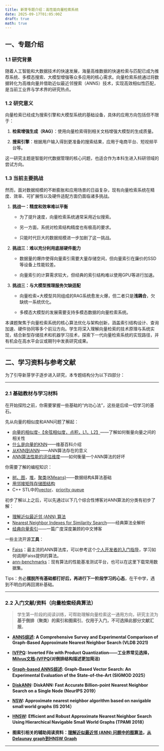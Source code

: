 ```yaml
---
title: 新芽专题介绍：高性能向量检索系统
date: 2025-09-17T01:05:00Z
draft: true
math: true
---
```


## 一、专题介绍

### 1.1  研究背景

随着人工智能和大数据技术的快速发展，海量高维数据的快速检索与匹配已成为推荐系统、多模态搜索、大模型增强等众多应用的核心需求。向量检索系统通过将数据转化为高维向量并借助近似最近邻搜索（ANNS）技术，实现高效相似性匹配，是当前工业界与学术界的研究热点。


### 1.2  研究意义

向量检索已经成为搜索引擎和大模型系统的基础设备，具体的应用方向包括但不限于：

1. **检索增强生成（RAG）**：使用向量检索得到相关文档增强大模型的生成质量。

2. **搜索引擎**：根据用户输入得到更准备的搜索结果，应用于电商平台、短视频平台等。

这一研究主题是智能时代数据管理的核心问题，也适合作为本科生进入科研领域的尝试方向。

### 1.3  当前主要挑战

然而，面对数据规模的不断膨胀和应用场景的日益复杂，现有向量检索系统在精度、效率、可扩展性以及硬件适配方面仍面临诸多挑战。

1. **挑战一：精度和效率难以平衡**

   * 为了提升速度，向量检索系统通常采用近似搜索。

   * 另一方面，系统对检索结构精度也有极高的要求。

   * 只能时代巨大的数据规模进一步加剧了这一挑战。

2. **挑战三：难以充分利用底层硬件能力**

   * 数据量的爆炸使得向量索引需要大量存储空间，但向量索引在廉价的SSD等设备上性能较差。

   * 向量索引的计算需求较大，但经典的索引结构难以使用GPU等进行加速。

2. **挑战三：与大模型推理服务欠缺适配**

   * 向量检索+大模型共同组成的RAG系统愈发火爆，但二者只是**浅耦合**，欠缺统一系统优化。

   * 多模态大模型的发展需要支持多模态数据的向量检索系统。

本课题聚焦于向量检索系统的核心算法优化与架构创新，涵盖索引结构设计、查询加速、硬件协同等多个前沿方向。学生将深入理解向量检索的技术原理与系统实现，结合新型存储技术和机器学习技术，探索下一代向量检索系统的实现路径，并有机会在高水平会议或期刊中发表研究成果。

***

## 二、学习资料与参考文献

为了引导新芽学子逐步进入研究，本专题结构分为以下四部分：

***

### 2.1  基础教材与学习材料

在开始探险之前，你需要掌握一些基础的“内功心法”，这些是后续一切学习的基石。

先从向量的相似度和ANN问题了解起：
* [向量的相似度-【余弦相似度，点积，L1，L2】](https://zhuanlan.zhihu.com/p/660426812)——了解如何衡量向量之间的相关性
* [什么是向量的KNN](https://en.wikipedia.org/wiki/K-nearest_neighbors_algorithm)——维基百科介绍
* [从KNN到ANN](https://sefiks.com/2023/07/27/k-nn-vs-approximate-nearest-neighbors/)——ANN算法存在的意义
* [ANN算法性能的评估维度](https://apxml.com/zh/courses/vector-databases-semantic-search/chapter-3-approximate-nearest-neighbor-search/evaluating-ann-performance)——如何衡量一个ANN算法的好坏

你需要了解的编程知识：
* [树、图](https://zhuanlan.zhihu.com/p/622191693)，[堆](https://zhuanlan.zhihu.com/p/615541177)，[聚类(KMeans)](https://zhuanlan.zhihu.com/p/391877604)——数据结构&算法基础
* [用邻接矩阵存储图结构](https://www.cnblogs.com/helloylh/p/17209626.html)
* C++ STL中的[vector](https://www.runoob.com/cplusplus/cpp-vector.html)、[priority queue](https://www.runoob.com/cplusplus/cpp-libs-priority_queue.html)

初步了解以上之后，可以先通过以下几个综合性博客对ANN算法的分类有初步了解：
* [理解近似最近邻 (ANN) 算法](https://www.elastic.co/cn/blog/understanding-ann)
* [Nearest Neighbor Indexes for Similarity Search](https://www.pinecone.io/learn/series/faiss/vector-indexes/)——经典算法全解析
* [经典向量索引](https://yongyuan.name/blog/vector-ann-search.html)——一篇广度深度兼顾的中文博客

一些主流开源**工具**：
* [Faiss](https://github.com/facebookresearch/faiss)：最主流的ANN算法库，可以参考这个[个人开发者的入门指导](https://github.com/LandonZhang/FAISS-Tutorial)，学习如何调用Faiss提供的算法。
* [ann-benchmarks](https://github.com/erikbern/ann-benchmarks)：现有算法的性能基准测试平台，也可以在这里下载常用数据集。

Tips：务必**摆脱所有基础都打好后，再进行下一阶段学习的心态**，在干中学，遇到不明白的再回溯补基础。

***

### 2.2  入门文献/资料（向量检索经典算法）

> 学生第一阶段的阅读训练，可帮助理解向量检索这一通用方向，研究主流为**基于倒排（聚类）的索引和图索引**。**仅用于入门，不可选择此部分文献汇报**。

* **[ANNS综述](https://www.vldb.org/pvldb/vol14/p1964-wang.pdf): A Comprehensive Survey and Experimental Comparison of Graph-Based Approximate Nearest Neighbor Search (VLDB 2021)**

* **[IVFPQ](https://zhuanlan.zhihu.com/p/378725270): Inverted File with Product Quantization——工业界常见选择，[Milvus文档-IVFPQ](https://milvus.io/docs/zh/ivf-pq.md)(对倒排结构描述更加简洁)**



* **[Graph-based ANNS综述](https://dl.acm.org/doi/abs/10.1145/3709693): Graph-Based Vector Search: An Experimental Evaluation of the State-of-the-Art (SIGMOD 2025）**

* **[DiskANN](https://proceedings.neurips.cc/paper_files/paper/2019/file/09853c7fb1d3f8ee67a61b6bf4a7f8e6-Paper.pdf): DiskANN: Fast Accurate Billion-point Nearest Neighbor Search on a Single Node (NeurIPS 2019）**

* **[NSW](https://www.hse.ru/data/2015/03/13/1325528089/Approximate%20nearest%20neighbor%20algorithm%20b..navigable%20(Information%20Systems).pdf): Approximate nearest neighbor algorithm based on navigable small world graphs (IS 2014）**

* **[HNSW](https://proceedings.neurips.cc/paper_files/paper/2019/file/09853c7fb1d3f8ee67a61b6bf4a7f8e6-Paper.pdf): Efficient and Robust Approximate Nearest Neighbor Search Using Hierarchical Navigable Small World Graphs  (TPAMI 2018）**

* **图索引相关的辅助阅读资料：[理解近似最近邻 (ANN) 问题中的图算法](https://zhuanlan.zhihu.com/p/610454162)，[从Delaunay graph到HNSW Graph](https://hustai.github.io/zh/posts/rag/HNSW.html)**

***